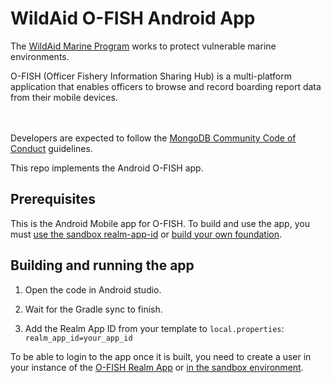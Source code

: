 # WildAid O-FISH Android App

The [WildAid Marine Program](https://marine.wildaid.org/) works to protect vulnerable marine environments.

O-FISH (Officer Fishery Information Sharing Hub) is a multi-platform application that enables officers to browse and record boarding report data from their mobile devices.

<BR><BR>Developers are expected to follow the <A HREF="https://www.mongodb.com/community-code-of-conduct">MongoDB Community Code of Conduct</A> guidelines.

This repo implements the Android O-FISH app.

## Prerequisites

This is the Android Mobile app for O-FISH. To build and use the app, you must [use the sandbox realm-app-id](https://wildaid.github.io/contribute/sandbox.html) or [build your own foundation](http://wildaid.github.io/build).

## Building and running the app

1. Open the code in Android studio.

1. Wait for the Gradle sync to finish.<BR>
1. Add the Realm App ID from your template to `local.properties`:<BR>
`realm_app_id=your_app_id`<BR>

To be able to login to the app once it is built, you need to create a user in your instance of the [O-FISH Realm App](https://github.com/WildAid/o-fish-realm) or [in the sandbox environment](https://wildaid.github.io/contribute/sandbox.html).

